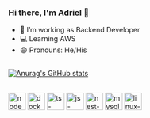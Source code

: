### Hi there, I'm Adriel  👋

* 🔭 I’m working as Backend Developer
* 💻 Learning AWS
* 😄 Pronouns: He/His

<link rel="stylesheet" href="https://cdn.jsdelivr.net/gh/devicons/devicon@v2.15.1/devicon.min.css">

##

[![Anurag's GitHub stats](https://github-readme-stats.vercel.app/api?username=adrielripoll&show_icons=true&theme=onedark)](https://github.com/anuraghazra/github-readme-stats)

<div style="display: inline_block"><br>
  <img alt="node-icon" width=35px src="https://cdn.jsdelivr.net/gh/devicons/devicon/icons/nodejs/nodejs-original.svg" />
  <img alt="docker-icon" width=35px src="https://cdn.jsdelivr.net/gh/devicons/devicon/icons/docker/docker-original.svg" />
  <img alt="ts-icon" width=35px src="https://cdn.jsdelivr.net/gh/devicons/devicon/icons/typescript/typescript-original.svg" />
  <img alt="js-icon" width=35px src="https://cdn.jsdelivr.net/gh/devicons/devicon/icons/javascript/javascript-original.svg" />
  <img alt="nest-icon" width=35px src="https://cdn.jsdelivr.net/gh/devicons/devicon/icons/nestjs/nestjs-plain.svg" />
  <img alt="mysql-icon" width=35px src="https://cdn.jsdelivr.net/gh/devicons/devicon/icons/mysql/mysql-original.svg" />
  <img alt="linux-icon" width=35px src="https://cdn.jsdelivr.net/gh/devicons/devicon/icons/linux/linux-original.svg" />
</div>

